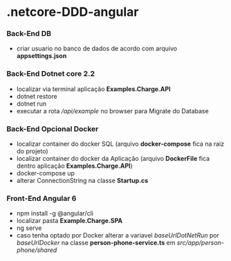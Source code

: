 # .netcore-DDD-angular

### Back-End DB
- criar usuario no banco de dados de acordo com arquivo <b>appsettings.json</b>

### Back-End Dotnet core 2.2
- localizar via terminal aplicação <b>Examples.Charge.API</b>
- dotnet restore
- dotnet run
- executar a rota <i>/api/example</i> no browser para Migrate do Database

### Back-End Opcional Docker
- localizar container do docker SQL (arquivo <b>docker-compose</b> fica na raiz do projeto)
- localizar container do docker da Aplicação (arquivo <b>DockerFile</b> fica dentro aplicação <b>Examples.Charge.API</b>)
- docker-compose up
- alterar ConnectionString na classe <b>Startup.cs</b>

### Front-End Angular 6
- npm install -g @angular/cli
- localizar pasta <b>Example.Charge.SPA</b>
- ng serve
- caso tenha optado por Docker alterar a variavel <i>baseUrlDotNetRun</i> por <i>baseUrlDocker</i> na classe <b>person-phone-service.ts</b> em <i>src/app/person-phone/shared</i>

